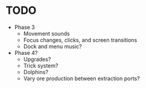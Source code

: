 # TODO
- Phase 3
  - Movement sounds
  - Focus changes, clicks, and screen transitions
  - Dock and menu music?
- Phase 4?
  - Upgrades?
  - Trick system?
  - Dolphins?
  - Vary ore production between extraction ports?
